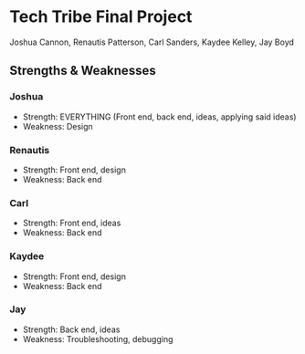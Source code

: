 # Tech Tribe Final Project
Joshua Cannon, Renautis Patterson, Carl Sanders, Kaydee Kelley, Jay Boyd
## Strengths & Weaknesses
### Joshua
* Strength: EVERYTHING (Front end, back end, ideas, applying said ideas)
* Weakness: Design

### Renautis

* Strength: Front end, design
 * Weakness: Back end
### Carl
* Strength: Front end, ideas
* Weakness: Back end
### Kaydee
* Strength: Front end, design
* Weakness: Back end
### Jay
* Strength: Back end, ideas
* Weakness: Troubleshooting, debugging